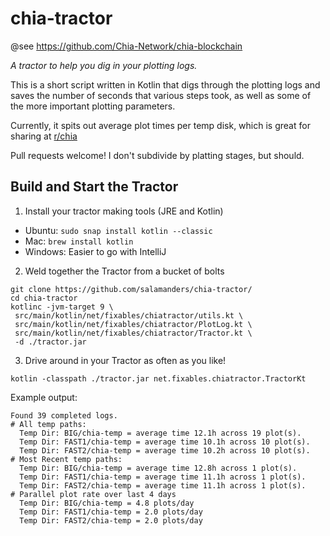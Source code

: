 # chia-tractor

@see https://github.com/Chia-Network/chia-blockchain

_A tractor to help you dig in your plotting logs._

This is a short script written in Kotlin that digs through the plotting logs and saves the number of seconds that
various steps took, as well as some of the more important plotting parameters.

Currently, it spits out average plot times per temp disk, which is great for sharing
at [r/chia](https://reddit.com/r/chia)

Pull requests welcome!  I don't subdivide by platting stages, but should.

## Build and Start the Tractor

1. Install your tractor making tools (JRE and Kotlin)

  * Ubuntu: `sudo snap install kotlin --classic`
  * Mac: `brew install kotlin`
  * Windows: Easier to go with IntelliJ

2. Weld together the Tractor from a bucket of bolts
```
git clone https://github.com/salamanders/chia-tractor/
cd chia-tractor
kotlinc -jvm-target 9 \
 src/main/kotlin/net/fixables/chiatractor/utils.kt \
 src/main/kotlin/net/fixables/chiatractor/PlotLog.kt \
 src/main/kotlin/net/fixables/chiatractor/Tractor.kt \
 -d ./tractor.jar
```

3. Drive around in your Tractor as often as you like!
```
kotlin -classpath ./tractor.jar net.fixables.chiatractor.TractorKt
```

Example output:

```
Found 39 completed logs.
# All temp paths:
  Temp Dir: BIG/chia-temp = average time 12.1h across 19 plot(s).
  Temp Dir: FAST1/chia-temp = average time 10.1h across 10 plot(s).
  Temp Dir: FAST2/chia-temp = average time 10.2h across 10 plot(s).
# Most Recent temp paths:
  Temp Dir: BIG/chia-temp = average time 12.8h across 1 plot(s).
  Temp Dir: FAST1/chia-temp = average time 11.1h across 1 plot(s).
  Temp Dir: FAST2/chia-temp = average time 11.1h across 1 plot(s).
# Parallel plot rate over last 4 days
  Temp Dir: BIG/chia-temp = 4.8 plots/day
  Temp Dir: FAST1/chia-temp = 2.0 plots/day
  Temp Dir: FAST2/chia-temp = 2.0 plots/day
```
